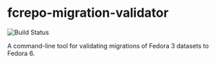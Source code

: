 # fcrepo-migration-validator

![Build Status](https://github.com/fcrepo-exts/fcrepo-migration-validator/workflows/Java%20CI%20with%20Maven/badge.svg)

A command-line tool for validating migrations of Fedora 3 datasets to Fedora 6.
